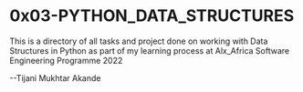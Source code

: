 # 0x03-PYTHON_DATA_STRUCTURES

This is a directory of all tasks and project done on working with Data Structures in Python as part of my learning process at Alx_Africa Software Engineering Programme 2022

 --Tijani Mukhtar Akande
